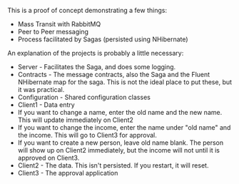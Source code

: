 This is a proof of concept demonstrating a few things:
 * Mass Transit with RabbitMQ
 * Peer to Peer messaging
 * Process facilitated by Sagas (persisted using NHibernate)

An explanation of the projects is probably a little necessary:

 * Server - Facilitates the Saga, and does some logging.
 * Contracts - The message contracts, also the Saga and the Fluent NHibernate map for the saga.  This is not the ideal place to put these, but it was practical.
 * Configuration - Shared configuration classes
 * Client1 - Data entry
  * If you want to change a name, enter the old name and the new name.  This will update immediately on Client2
  * If you want to change the income, enter the name under "old name" and the income.  This will go to Client3 for approval.
  * If you want to create a new person, leave old name blank.  The person will show up on Client2 immediately, but the income will not until it is approved on Client3.
 * Client2 - The data.  This isn't persisted.  If you restart, it will reset.
 * Client3 - The approval application
